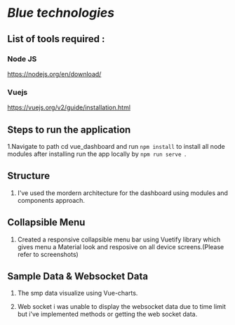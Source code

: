 # *Blue technologies*

## List of tools required :

### Node JS

https://nodejs.org/en/download/

### Vuejs

https://vuejs.org/v2/guide/installation.html

## Steps to run the application

1.Navigate to path cd vue_dashboard and run `npm install` to install all node modules after installing run the app locally by `npm run serve `.
## Structure

1. I've used the mordern architecture for the dashboard using modules and components approach.

## Collapsible Menu

1. Created a responsive collapsible menu bar using Vuetify library which gives menu a Material look and resposive on all device screens.(Please refer to screenshots)


## Sample Data  & Websocket Data

1. The smp data visualize using Vue-charts.

2. Web socket i was unable to display the websocket data due to time limit but i've implemented methods or getting the web socket data. 
